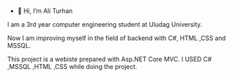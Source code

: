 - 👋 Hi, I’m Ali Turhan


I am a 3rd year computer engineering student at Uludag University.

Now I am improving myself in the field of backend with C#, HTML ,CSS and MSSQL.

This project is a webiste prepared with Asp.NET Core MVC. I USED C# ,MSSQL ,HTML ,CSS while doing the project.
